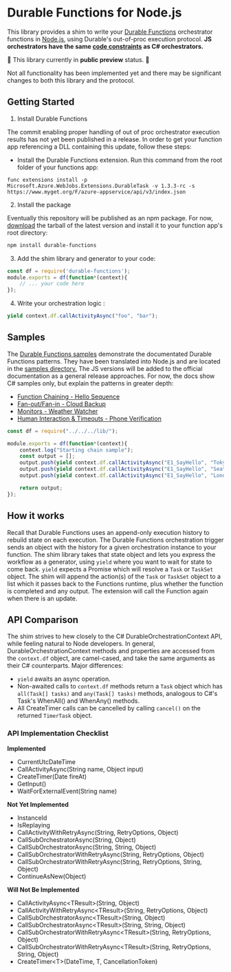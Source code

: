 # Durable Functions for Node.js

This library provides a shim to write your [Durable Functions](https://docs.microsoft.com/en-us/azure/azure-functions/durable-functions-overview) orchestrator functions in [Node.js](https://docs.microsoft.com/en-us/azure/azure-functions/functions-reference-node), using Durable's out-of-proc execution protocol. **JS orchestrators have the same [code constraints](https://docs.microsoft.com/en-us/azure/azure-functions/durable-functions-checkpointing-and-replay#orchestrator-code-constraints) as C# orchestrators.**

🚧 This library currently in **public preview** status. 🚧

Not all functionality has been implemented yet and there may be significant changes to both this library and the protocol.

## Getting Started

1. Install Durable Functions

The commit enabling proper handling of out of proc orchestrator execution results has not yet been published in a release. In order to get your function app referencing a DLL containing this update, follow these steps:

* Install the Durable Functions extension. Run this command from the root folder of your functions app:
```
func extensions install -p Microsoft.Azure.WebJobs.Extensions.DurableTask -v 1.3.3-rc -s https://www.myget.org/F/azure-appservice/api/v3/index.json
```

2. Install the package

Eventually this repository will be published as an npm package. For now, [download](https://durablejspreview.blob.core.windows.net/durable-functions-preview-0-0-1/durable-functions-0.0.1.tgz) the tarball of the latest version and install it to your function app's root directory:

```bash
npm install durable-functions
```

3. Add the shim library and generator to your code:

```javascript
const df = require('durable-functions');
module.exports = df(function*(context){
    // ... your code here
});
```

4. Write your orchestration logic :
```javascript
yield context.df.callActivityAsync("foo", "bar");
```

## Samples

The [Durable Functions samples](https://docs.microsoft.com/en-us/azure/azure-functions/durable-functions-install) demonstrate the documentated Durable Functions patterns. They have been translated into Node.js and are located in the [samples directory.](./test/sample/) The JS versions will be added to the official documentation as a general release approaches. For now, the docs show C# samples only, but explain the patterns in greater depth:

* [Function Chaining - Hello Sequence](https://docs.microsoft.com/en-us/azure/azure-functions/durable-functions-sequence)
* [Fan-out/Fan-in - Cloud Backup](https://docs.microsoft.com/en-us/azure/azure-functions/durable-functions-cloud-backup)
* [Monitors - Weather Watcher](https://docs.microsoft.com/en-us/azure/azure-functions/durable-functions-monitor)
* [Human Interaction & Timeouts - Phone Verification](https://docs.microsoft.com/en-us/azure/azure-functions/durable-functions-phone-verification)

```javascript
const df = require("../../../lib/");

module.exports = df(function*(context){
    context.log("Starting chain sample");
    const output = [];
    output.push(yield context.df.callActivityAsync("E1_SayHello", "Tokyo"));
    output.push(yield context.df.callActivityAsync("E1_SayHello", "Seattle"));
    output.push(yield context.df.callActivityAsync("E1_SayHello", "London"));

    return output;
});
```

## How it works

Recall that Durable Functions uses an append-only execution history to rebuild state on each execution. The Durable Functions orchestration trigger sends an object with the history for a given orchestration instance to your function. The shim library takes that state object and lets you express the workflow as a generator, using `yield` where you want to wait for state to come back. `yield` expects a Promise which will resolve a `Task` or `TaskSet` object. The shim will append the action(s) of the `Task` or `TaskSet` object to a list which it passes back to the Functions runtime, plus whether the function is completed and any output. The extension will call the Function again when there is an update.

## API Comparison

The shim strives to hew closely to the C# DurableOrchestrationContext API, while feeling natural to Node developers. In general, DurableOrchestrationContext methods and properties are accessed from the `context.df` object, are camel-cased, and take the same arguments as their C# counterparts. Major differences:

* `yield` awaits an async operation.
* Non-awaited calls to `context.df` methods return a `Task` object which has `all(Task[] tasks)` and `any(Task[] tasks)` methods, analogous to C#'s Task's WhenAll() and WhenAny() methods.
* All CreateTimer calls can be cancelled by calling `cancel()` on the returned `TimerTask` object.

### API Implementation Checklist
**Implemented**
* CurrentUtcDateTime
* CallActivityAsync(String name, Object input)
* CreateTimer(Date fireAt)
* GetInput()
* WaitForExternalEvent(String name)

**Not Yet Implemented**
* InstanceId
* IsReplaying
* CallActivityWithRetryAsync(String, RetryOptions, Object)
* CallSubOrchestratorAsync(String, Object)
* CallSubOrchestratorAsync(String, String, Object)
* CallSubOrchestratorWithRetryAsync(String, RetryOptions, Object)
* CallSubOrchestratorWithRetryAsync(String, RetryOptions, String, Object)
* ContinueAsNew(Object)

**Will Not Be Implemented**
* CallActivityAsync\<TResult\>(String, Object)
* CallActivityWithRetryAsync\<TResult\>(String, RetryOptions, Object)
* CallSubOrchestratorAsync\<TResult\>(String, Object)
* CallSubOrchestratorAsync\<TResult\>(String, String, Object)
* CallSubOrchestratorWithRetryAsync\<TResult\>(String, RetryOptions, Object)
* CallSubOrchestratorWithRetryAsync\<TResult\>(String, RetryOptions, String, Object)
* CreateTimer\<T\>(DateTime, T, CancellationToken)
